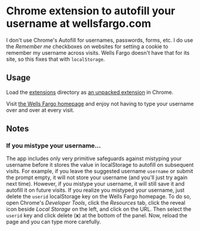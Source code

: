 Chrome extension to autofill your username at wellsfargo.com
===

I don't use Chrome's Autofill for usernames, passwords, forms, etc. I do use the *Remember me* checkboxes on websites for setting a cookie to remember my username across visits. Wells Fargo doesn't have that for its site, so this fixes that with `localStorage`.

## Usage

Load the [extensions](./extensions/) directory as [an unpacked extension](https://developer.chrome.com/extensions/getstarted#unpacked) in Chrome.

Visit [the Wells Fargo homepage](https://www.wellsfargo.com/) and enjoy not having to type your username over and over at every visit.

## Notes

### If you mistype your username...
The app includes only very primitive safeguards against mistyping your username before it stores the value in localStorage to autofill on subsequent visits. For example, if you leave the suggested username `username` or submit the prompt empty, it will not store your username (and you'll just try again next time). However, if you mistype your username, it will still save it and autofill it on future visits. If you realize you mistyped your username, just delete the `userid` localStorage key on the Wells Fargo homepage. To do so, open Chrome's *Developer Tools*, click the *Resources* tab, click the reveal icon beside *Local Storage* on the left, and click on the URL. Then select the `userid` key and click delete (**x**) at the bottom of the panel. Now, reload the page and you can type more carefully.